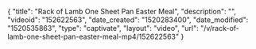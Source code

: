 {
    "title": "Rack of Lamb One Sheet Pan Easter Meal",
    "description": "",
    "videoid": "152622563",
    "date_created": "1520283400",
    "date_modified": "1520535863",
    "type": "captivate",
    "layout": "video",
    "url": "\/v\/rack-of-lamb-one-sheet-pan-easter-meal-mp4\/152622563"
}